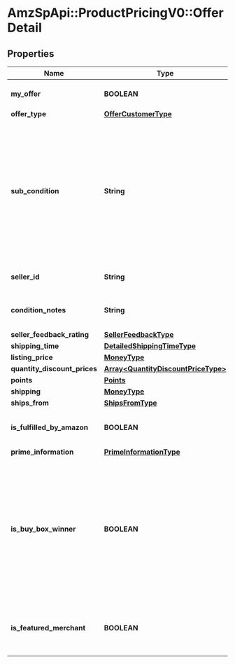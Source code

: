 # AmzSpApi::ProductPricingV0::OfferDetail

## Properties
Name | Type | Description | Notes
------------ | ------------- | ------------- | -------------
**my_offer** | **BOOLEAN** | When true, this is the seller&#x27;s offer. | [optional] 
**offer_type** | [**OfferCustomerType**](OfferCustomerType.md) |  | [optional] 
**sub_condition** | **String** | The subcondition of the item. Subcondition values: New, Mint, Very Good, Good, Acceptable, Poor, Club, OEM, Warranty, Refurbished Warranty, Refurbished, Open Box, or Other. | 
**seller_id** | **String** | The seller identifier for the offer. | [optional] 
**condition_notes** | **String** | Information about the condition of the item. | [optional] 
**seller_feedback_rating** | [**SellerFeedbackType**](SellerFeedbackType.md) |  | [optional] 
**shipping_time** | [**DetailedShippingTimeType**](DetailedShippingTimeType.md) |  | 
**listing_price** | [**MoneyType**](MoneyType.md) |  | 
**quantity_discount_prices** | [**Array&lt;QuantityDiscountPriceType&gt;**](QuantityDiscountPriceType.md) |  | [optional] 
**points** | [**Points**](Points.md) |  | [optional] 
**shipping** | [**MoneyType**](MoneyType.md) |  | 
**ships_from** | [**ShipsFromType**](ShipsFromType.md) |  | [optional] 
**is_fulfilled_by_amazon** | **BOOLEAN** | When true, the offer is fulfilled by Amazon. | 
**prime_information** | [**PrimeInformationType**](PrimeInformationType.md) |  | [optional] 
**is_buy_box_winner** | **BOOLEAN** | When true, the offer is currently in the Buy Box. There can be up to two Buy Box winners at any time per ASIN, one that is eligible for Prime and one that is not eligible for Prime. | [optional] 
**is_featured_merchant** | **BOOLEAN** | When true, the seller of the item is eligible to win the Buy Box. | [optional] 

